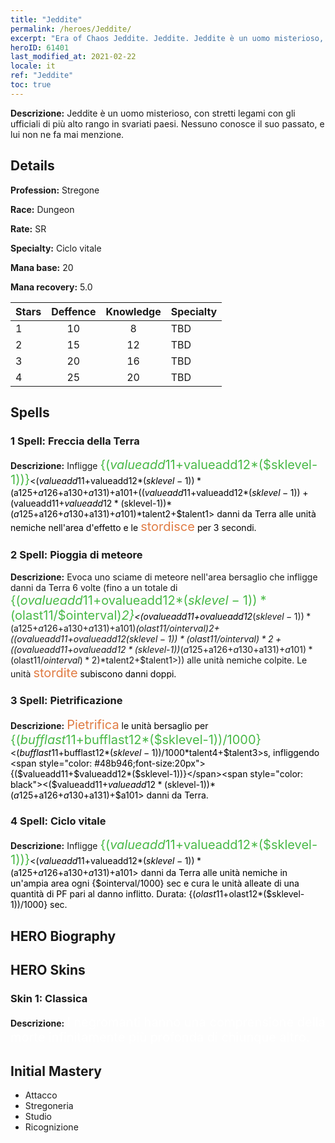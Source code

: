 ```yaml
---
title: "Jeddite"
permalink: /heroes/Jeddite/
excerpt: "Era of Chaos Jeddite. Jeddite. Jeddite è un uomo misterioso, con stretti legami con gli ufficiali di più alto rango in svariati paesi. Nessuno conosce il suo passato, e lui non ne fa mai menzione."
heroID: 61401
last_modified_at: 2021-02-22
locale: it
ref: "Jeddite"
toc: true
---
```

 **Descrizione:** Jeddite è un uomo misterioso, con stretti legami con gli ufficiali di più alto rango in svariati paesi. Nessuno conosce il suo passato, e lui non ne fa mai menzione.
## Details
 **Profession:** Stregone

 **Race:** Dungeon

 **Rate:** SR

 **Specialty:** Ciclo vitale

 **Mana base:** 20

 **Mana recovery:** 5.0


  | Stars   |    Deffence    |    Knowledge   |      Specialty     |
  |---------|:---------------:|:---------------:|--------------------|
  |    1    | 10 | 8 | TBD |
  |    2    | 15 | 12 | TBD |
  |    3    | 20 | 16 | TBD |
  |    4    | 25 | 20 | TBD |

## Spells
### 1 Spell: Freccia della Terra
 **Descrizione:** Infligge <span style="color: #48b946;font-size:20px">{($valueadd11+$valueadd12*($sklevel-1))}</span><span style="color: black"><($valueadd11+$valueadd12*($sklevel-1))*($a125+$a126+$a130+$a131)+$a101+(($valueadd11+$valueadd12*($sklevel-1))+($valueadd11+$valueadd12*($sklevel-1))*($a125+$a126+$a130+$a131)+$a101)*$talent2+$talent1> danni da Terra alle unità nemiche nell'area d'effetto e le <span style="color: #e07c44;font-size:20px">stordisce</span><span style="color: black"> per 3 secondi.

### 2 Spell: Pioggia di meteore
 **Descrizione:** Evoca uno sciame di meteore nell'area bersaglio che infligge danni da Terra 6 volte (fino a un totale di <span style="color: #48b946;font-size:20px">{($ovalueadd11+$ovalueadd12*($sklevel-1))*($olast11/$ointerval)*2}</span><span style="color: black"><($ovalueadd11+$ovalueadd12*($sklevel-1))*($a125+$a126+$a130+$a131)+$a101)*($olast11/$ointerval)*2+(($ovalueadd11+$ovalueadd12*($sklevel-1))*($olast11/$ointerval)*2+(($ovalueadd11+$ovalueadd12*($sklevel-1))*($a125+$a126+$a130+$a131)+$a101)*($olast11/$ointerval)*2)*$talent2+$talent1>)) alle unità nemiche colpite. Le unità <span style="color: #e07c44;font-size:20px">stordite</span><span style="color: black"> subiscono danni doppi.

### 3 Spell: Pietrificazione
 **Descrizione:** <span style="color: #e07c44;font-size:20px">Pietrifica</span><span style="color: black"> le unità bersaglio per <span style="color: #48b946;font-size:20px">{($bufflast11+$bufflast12*($sklevel-1))/1000}</span><span style="color: black"><($bufflast11+$bufflast12*($sklevel-1))/1000*$talent4+$talent3>s, infliggendo <span style="color: #48b946;font-size:20px">{($valueadd11+$valueadd12*($sklevel-1))}</span><span style="color: black"><($valueadd11+$valueadd12*($sklevel-1))*($a125+$a126+$a130+$a131)+$a101> danni da Terra.

### 4 Spell: Ciclo vitale
 **Descrizione:** Infligge <span style="color: #48b946;font-size:20px">{($valueadd11+$valueadd12*($sklevel-1))}</span><span style="color: black"><($valueadd11+$valueadd12*($sklevel-1))*($a125+$a126+$a130+$a131)+$a101> danni da Terra alle unità nemiche in un'ampia area ogni {$ointerval/1000} sec e cura le unità alleate di una quantità di PF pari al danno inflitto. Durata: {($olast11+$olast12*($sklevel-1))/1000} sec.


## HERO Biography

## HERO Skins
### Skin 1: **Classica**

 **Descrizione:** <span style="color: #ffffff;font-size:20px">I negromanti hanno una comprensione della morte infinitamente più profonda di chiunque altro.</span>



## Initial Mastery
   - Attacco
   - Stregoneria
   - Studio
   - Ricognizione
